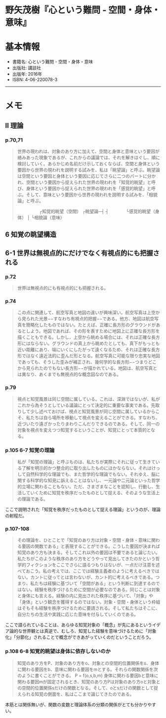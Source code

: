 野矢茂樹『心という難問 - 空間・身体・意味』
===========================================

# 基本情報

- 書籍名: 心という難問 - 空間・身体・意味
- 出版社: 講談社
- 出版年: 2016年
- ISBN: 4-06-220078-3

----

# メモ

## Ⅱ 理論

### p.70,71

> 世界の現われは、対象のあり方に加えて、空間と身体と意味という要因が絡みあった現象であるが、これからの議論では、それを解きほぐし、順に検討していく。あらかじめ名前だけ示しておくならば、空間と身体という要因から世界の現われを説明する試みを、私は「眺望論」と呼ぶ。眺望論は空間という要因と身体という要因に応じてさらに二つのパートに分かれ、空間という要因から捉えられた世界の現われを「知覚的眺望」と呼び、身体という要因から捉えられた世界の現われを「感覚的眺望」と呼ぶ。そして、意味という要因から世界の現われを説明する試みを、「相貌論」と呼ぶ。
>
> 　　　　　┌知覚的眺望（空間）
> ┌眺望論─┤
> ┤　　　　└感覚的眺望（身体）
> │
> └相貌論（意味）
>

## 6 知覚の眺望構造

## 6-1 世界は無視点的にだけでなく有視点的にも把握される

### p.72

> 世界は無視点的にも有視点的にも把握される。

### p.74

> この点に関連して、航空写真と地図の違いが興味深い。航空写真は上空から見られた光景−−すなわち有視点的把握−−である。他方、地図は航空写真を簡略化したものではない。たとえば、正確に長方形のグラウンドがあるとしよう。地図であれば、その形を表すために地図上に正確な長方形を描くこともできる。しかし、上空から眺める場合には、それは正確な長方形にはならない。グラウンドの真上から眺めたとしても、真下がもっとも近い距離にあり、端にいくにしたがって遠くなるため、それは正確な長方形ではなく遠近法的に歪んだ形となる。航空写真に可能な限り忠実な地図であっても、そうした歪みが補正され、幾何学的な長方形−−つまりどこから見られたのでもない長方形−−が描かれている。地図は、航空写真とは異なり、あくまでも無視点的な概念図なのである。

### p.79

> 視点と知覚風景は同じ空間に属している。これは、深淵ではないが、私がこれから為そうとしている議論にとって決定的に重要な事実である。先取りして少し述べておけば、視点と知覚風景が同じ空間に属しているからこそ、私たちは自ら場所を移動して視点を変えることができる。すなわち、近づいたり遠ざかったりまわりこんだりできるのである。そして、同一の対象を視点を変えつつ知覚するということが、知覚にとって本質的となる。


### p.105 6-7 知覚の理論

> 私が「知覚の理論」と呼ぶものは、私たちが実際にそれに従って生きている了解を明示的かつ整合的に取り出したものにほかならない。それはけっして自然科学的な理論でも、また哲学的な理論でもない。それゆえ、脳に関する科学的な知見に訴えることはないし、一元論や二元論といった哲学的立場に関わることもない。ただ、さまざまなことを認知し、行動し、生活していくために知覚を秩序だったものとして捉える、そのような生活上の理論である。

ここで説明された「知覚を秩序だったものとして捉える理論」というのが、理論の射程だ。

### p.107-108

> その理論を、ひとことで「知覚のあり方は対象・空間・身体・意味に関わる要因の関数である」と表現することができる。こうした要因が決まれば知覚のあり方も決まる。そしてこれ以外の要因は不要であると論じたい。
> 私たちがこのような秩序のあり方をどうやって見出してきたのかという哲学的フィクションをここでさらに語るつもりはないが、一点だけ注意を述べておこう。私の考えでは、ここでは経験主義者のように考えるべきではない。カントに従ってとは言わないが、カント的に考えるべきである。つまり、私たちは経験に基づいて「空間がある」という判断に到達するのではない。経験を秩序づけるために空間が必要なのである。同じことは対象と身体にも言える。経験の内に見出された秩序に基づいて、「対象」や「身体」という観念を獲得するのではない。対象・空間・身体という枠組はそもそも経験を秩序づけるために要請される。そして私たちはそこに、自分たちの生活や実践に応じた意味を付与していくのである。

ここで語られていることは、あらゆる知覚対象の「概念」が先にあるというイデア論的な世界観とは真逆で、むしろ、知覚した経験を意味づけるために「対象化」「分節化」されることで概念ができあがっていくのだということだろう。

### p.108 6-8 知覚的眺望は身体に依存しないのか

> 知覚のあり方をP、対象のあり方をo、対象との空間的位置関係をs、身体に関わる要因をb、意味に関わる要因をmとする。それらの関数関係を次のように書くことができる。
> P = f(o,s,b,m)
> 身体に関わる要因bと意味に関わる要因mが固定されるとき、知覚のあり方Pは対象のあり方oと対象との空間的位置関係sだけの関数となる。そして、oとsだけの関数として捉えられる知覚の側面を、私はここまで論じてきたのである。

本筋とは関係無いが、関数の変数と理論体系の分類の関係がとても分かりやすい。


